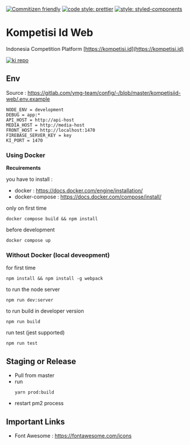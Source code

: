 [![Commitizen friendly](https://img.shields.io/badge/commitizen-friendly-brightgreen.svg)](http://commitizen.github.io/cz-cli/)
[![code style: prettier](https://img.shields.io/badge/code_style-prettier-ff69b4.svg?style=flat-square)](https://github.com/prettier/prettier)
[![style: styled-components](https://img.shields.io/badge/style-%F0%9F%92%85%20styled--components-orange.svg?colorB=daa357&colorA=db748e)](https://github.com/styled-components/styled-components)

# Kompetisi Id Web

Indonesia Competition Platform [https://kompetisi.id](https://kompetisi.id)

[![ki repo](http://res.cloudinary.com/dhjkktmal/image/upload/v1526045249/kompetisi-id/Frame.png)](https://kompetisi.id)

## Env

Source : https://gitlab.com/ymg-team/config/-/blob/master/kompetisiid-web/.env.example

```
NODE_ENV = development
DEBUG = app:*
API_HOST = http://api-host
MEDIA_HOST = http://media-host
FRONT_HOST = http://localhost:1470
FIREBASE_SERVER_KEY = key
KI_PORT = 1470
```

### Using Docker

**Recuirements**

you have to install :

- docker : https://docs.docker.com/engine/installation/
- docker-compose : https://docs.docker.com/compose/install/

only on first time

```
docker compose build && npm install
```

before development

```
docker compose up
```

### Without Docker (local deveopment)

for first time

```
npm install && npm install -g webpack
```

to run the node server

```
npm run dev:server
```

to run build in developer version

```
npm run build
```

run test (jest supported)

```
npm run test
```

## Staging or Release

- Pull from master
- run
  ```
  yarn prod:build
  ```
- restart pm2 process

## Important Links

- Font Awesome : https://fontawesome.com/icons
